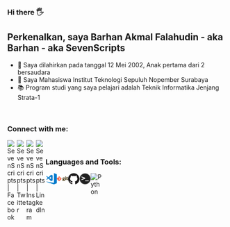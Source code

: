 ### Hi there 🖐
## Perkenalkan, saya Barhan Akmal Falahudin - aka Barhan - aka SevenScripts 
- 👦 Saya dilahirkan pada tanggal 12 Mei 2002, Anak pertama dari 2 bersaudara
- 🏦 Saya Mahasiswa Institut Teknologi Sepuluh Nopember Surabaya
- 📚 Program studi yang saya pelajari adalah Teknik Informatika Jenjang Strata-1

<br/>

### Connect with me:
[<img align="left" alt="SevenScripts | Facebook" width="22px" src="https://raw.githubusercontent.com/FortAwesome/Font-Awesome/master/svgs/brands/facebook.svg" />][facebook]
[<img align="left" alt="SevenScripts | Twitter" width="22px" src="https://cdn.jsdelivr.net/npm/simple-icons@v3/icons/twitter.svg" />][twitter]
[<img align="left" alt="SevenScripts | Instagram" width="22px" src="https://cdn.jsdelivr.net/npm/simple-icons@v3/icons/instagram.svg" />][instagram]
[<img align="left" alt="SevenScripts | LinkedIn" width="22px" src="https://cdn.jsdelivr.net/npm/simple-icons@v3/icons/linkedin.svg" />][linkedin]

<br/>

### Languages and Tools:

<img align="left" alt="Visual Studio Code" width="26px" src="https://raw.githubusercontent.com/github/explore/80688e429a7d4ef2fca1e82350fe8e3517d3494d/topics/visual-studio-code/visual-studio-code.png" />
<img align="left" alt="Git" width="26px" src="https://raw.githubusercontent.com/github/explore/80688e429a7d4ef2fca1e82350fe8e3517d3494d/topics/git/git.png" />
<img align="left" alt="GitHub" width="26px" src="https://raw.githubusercontent.com/github/explore/78df643247d429f6cc873026c0622819ad797942/topics/github/github.png" />
<img align="left" alt="Terminal" width="26px" src="https://raw.githubusercontent.com/github/explore/80688e429a7d4ef2fca1e82350fe8e3517d3494d/topics/terminal/terminal.png" />
<img align="left" alt="Python" width="26px" src="https://raw.githubusercontent.com/FortAwesome/Font-Awesome/master/svgs/brands/python.svg" />

[facebook]: https://www.facebook.com/barhan.falahudin/
[twitter]: https://twitter.com/seven_scripts
[instagram]: https://www.instagram.com/akmalf06/
[linkedin]: https://www.linkedin.com/in/barhan-akmal-f-196790111/

<!--
**akmalf06/akmalf06** is a ✨ _special_ ✨ repository because its `README.md` (this file) appears on your GitHub profile.

Here are some ideas to get you started:

- 🔭 I’m currently working on ...
- 🌱 I’m currently learning ...
- 👯 I’m looking to collaborate on ...
- 🤔 I’m looking for help with ...
- 💬 Ask me about ...
- 📫 How to reach me: ...
- 😄 Pronouns: ...
- ⚡ Fun fact: ...
-->
